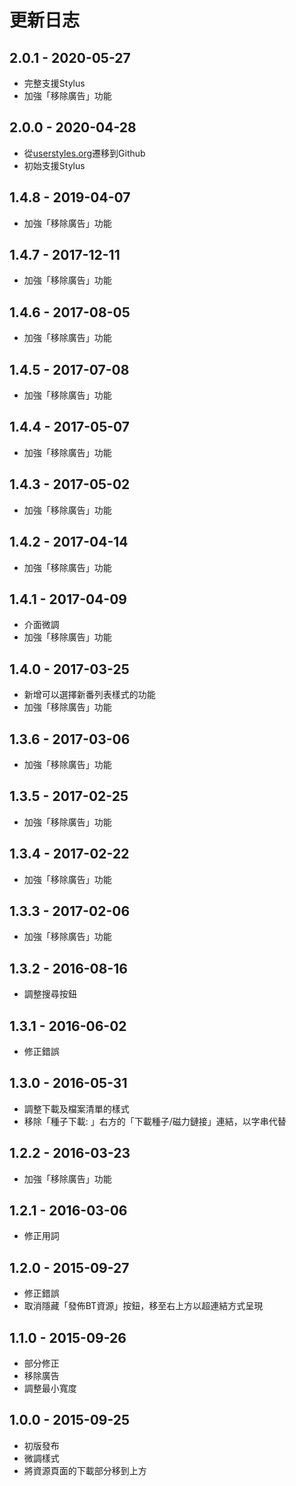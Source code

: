 # 更新日志

## 2.0.1 - 2020-05-27

- 完整支援Stylus
- 加強「移除廣告」功能

## 2.0.0 - 2020-04-28

- 從[userstyles.org](https://userstyles.org/)遷移到Github
- 初始支援Stylus

## 1.4.8 - 2019-04-07

- 加強「移除廣告」功能

## 1.4.7 - 2017-12-11

- 加強「移除廣告」功能

## 1.4.6 - 2017-08-05

- 加強「移除廣告」功能

## 1.4.5 - 2017-07-08

- 加強「移除廣告」功能

## 1.4.4 - 2017-05-07

- 加強「移除廣告」功能

## 1.4.3 - 2017-05-02

- 加強「移除廣告」功能

## 1.4.2 - 2017-04-14

- 加強「移除廣告」功能

## 1.4.1 - 2017-04-09

- 介面微調
- 加強「移除廣告」功能

## 1.4.0 - 2017-03-25

- 新增可以選擇新番列表樣式的功能
- 加強「移除廣告」功能

## 1.3.6 - 2017-03-06

- 加強「移除廣告」功能

## 1.3.5 - 2017-02-25

- 加強「移除廣告」功能

## 1.3.4 - 2017-02-22

- 加強「移除廣告」功能

## 1.3.3 - 2017-02-06

- 加強「移除廣告」功能

## 1.3.2 - 2016-08-16

- 調整搜尋按鈕

## 1.3.1 - 2016-06-02

- 修正錯誤

## 1.3.0 - 2016-05-31

- 調整下載及檔案清單的樣式
- 移除「種子下載: 」右方的「下載種子/磁力鏈接」連結，以字串代替

## 1.2.2 - 2016-03-23

- 加強「移除廣告」功能

## 1.2.1 - 2016-03-06

- 修正用詞

## 1.2.0 - 2015-09-27

- 修正錯誤
- 取消隱藏「發佈BT資源」按鈕，移至右上方以超連結方式呈現

## 1.1.0 - 2015-09-26

- 部分修正
- 移除廣告
- 調整最小寬度

## 1.0.0 - 2015-09-25

- 初版發布
- 微調樣式
- 將資源頁面的下載部分移到上方
